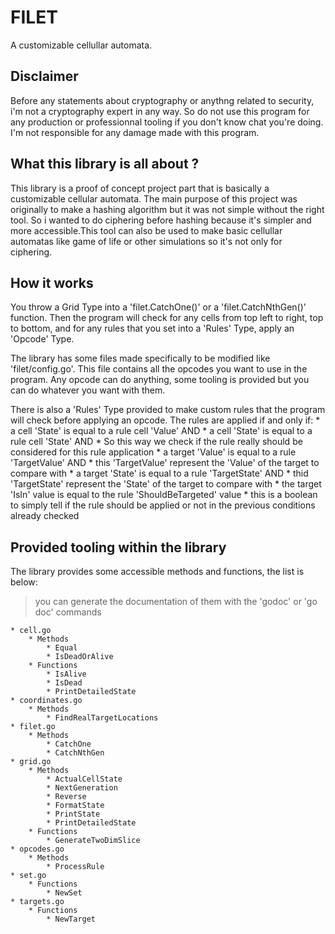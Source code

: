 # FILET

A customizable cellullar automata.

## Disclaimer

Before any statements about cryptography or anythng related to security, i'm not a cryptography expert in any way. So do not use this program for any production or professionnal tooling if you don't know chat you're doing. I'm not responsible for any damage made with this program.

## What this library is all about ?

This library is a proof of concept project part that is basically a customizable cellular automata.
The main purpose of this project was originally to make a hashing algorithm but it was not simple without the right tool. So i wanted to do ciphering before hashing because it's simpler and more accessible.This tool can also be used to make basic cellullar automatas like game of life or other simulations so it's not only for ciphering.

## How it works

You throw a Grid Type into a 'filet.CatchOne()' or a 'filet.CatchNthGen()' function. Then the program will check for any cells from top left to right, top to bottom, and for any rules that you set into a 'Rules' Type, apply an 'Opcode' Type.

The library has some files made specifically to be modified like 'filet/config.go'. This file contains all the opcodes you want to use in the program. Any opcode can do anything, some tooling is provided but you can do whatever you want with them.

There is also a 'Rules' Type provided to make custom rules that the program will check before applying an opcode. The rules are applied if and only if:
    * a cell 'State' is equal to a rule cell 'Value' AND
    * a cell 'State' is equal to a rule cell 'State' AND
        * So this way we check if the rule really should be considered for this rule application
    * a target 'Value' is equal to a rule 'TargetValue' AND
        * this 'TargetValue' represent the 'Value' of the target to compare with
    * a target 'State' is equal to a rule 'TargetState' AND
        * thid 'TargetState' represent the 'State' of the target to compare with
    * the target 'IsIn' value is equal to the rule 'ShouldBeTargeted' value
        * this is a boolean to simply tell if the rule should be applied or not in the previous conditions already checked

## Provided tooling within the library

The library provides some accessible methods and functions, the list is below:

> you can generate the documentation of them with the 'godoc' or 'go doc' commands

    * cell.go
        * Methods
            * Equal
            * IsDeadOrAlive
        * Functions
            * IsAlive
            * IsDead
            * PrintDetailedState
    * coordinates.go
        * Methods
            * FindRealTargetLocations
    * filet.go
        * Methods
            * CatchOne
            * CatchNthGen
    * grid.go
        * Methods
            * ActualCellState
            * NextGeneration
            * Reverse
            * FormatState
            * PrintState
            * PrintDetailedState
        * Functions
            * GenerateTwoDimSlice
    * opcodes.go
        * Methods
            * ProcessRule
    * set.go
        * Functions
            * NewSet
    * targets.go
        * Functions
            * NewTarget
